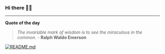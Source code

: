 ### Hi there 👋🏻


---

**Quote of the day**

> *The invariable mark of wisdom is to see the miraculous in the common.* - **Ralph Waldo Emerson** 

[![README.md](https://github.com/marcolovazzano/marcolovazzano/actions/workflows/readme.yml/badge.svg?branch=main)](https://github.com/marcolovazzano/marcolovazzano/actions/workflows/readme.yml)
